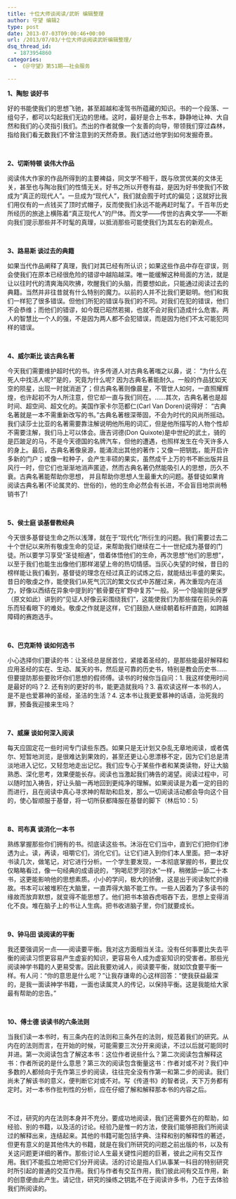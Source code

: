 ```yaml
---
title: 十位大师谈阅读/武昕 编辑整理
author: 守望 编辑2
type: post
date: 2013-07-03T09:00:46+00:00
url: /2013/07/03/十位大师谈阅读武昕编辑整理/
dsq_thread_id:
  - 1873954860
categories:
  - 《＠守望》第51期——社会服务

---
```

<p align="left">
  <strong>1</strong><strong>、陶恕</strong><strong> </strong><strong>谈好书</strong>
</p>

<p align="left">
  好的书能使我们的思想飞驰，甚至超越和凌驾书所蕴藏的知识。书的一个段落、一组句子，都可以勾起我们无边的思绪。这时，最好是合上书本，静静地让神、大自然和我们的心灵指引我们。杰出的作者就像一个友善的向导，带领我们穿过森林，指给我们看无数我们不曾注意到的天然奇景。我们透过他学到如何发掘奇景。
</p>

<p align="left">
  &nbsp;
</p>

<p align="left">
  <strong>2</strong><strong>、切斯特顿</strong><strong> </strong><strong>谈伟大作品</strong>
</p>

<p align="left">
  阅读伟大作家的作品所得到的主要裨益，同文学不相干，既与欣赏优美的文体无关，甚至也与陶冶我们的性情无关。好书之所以开卷有益，是因为好书使我们不致成为&ldquo;真正的现代人&rdquo;。一旦成为&ldquo;现代人&rdquo;，我们就会囿于时式的偏见；这就好比我们用仅有的一点钱买了顶时式帽子，反而使我们永远不能再赶时髦了。千百年历史所经历的旅途上横陈着&ldquo;真正现代人&rdquo;的尸体。而文学――传世的古典文学――不断向我们提示那些并不时髦的真理，以抵消那些可能使我们为其左右的新观点。
</p>

<p align="left">
  &nbsp;
</p>

<p align="left">
  <strong>3</strong><strong>、路易斯</strong><strong> </strong><strong>谈过去的典籍</strong>
</p>

<p align="left">
  如果当代作品阐释了真理，我们对其已经有所认识；如果这些作品中存在谬误，则会使我们在原本已经很危险的错谬中越陷越深。唯一能缓解这种局面的方法，就是让以往时代的清爽海风吹拂，吹醒我们的头脑，而要想如此，只能通过阅读过去的典籍。当然并非往昔就有什么特别的魔力。以前的人并不比我们更聪明。他们和我们一样犯了很多错误。但他们所犯的错误与我们的不同。对我们在犯的错误，他们不会恭维；而他们的错谬，如今既已昭然若揭，也就不会对我们造成什么危害。两人的智慧比一个人的强，不是因为两人都不会犯错误，而是因为他们不太可能犯同样的错误。
</p>

<p align="left">
  &nbsp;
</p>

<p align="left">
  <strong>4</strong><strong>、威尔斯比</strong><strong> </strong><strong>谈古典名著</strong>
</p>

<p align="left">
  今天我们需要维护超时代的书。许多传道人对古典名著嗤之以鼻，说： &ldquo;为什么在死人中找活人呢?&rdquo;是的，究竟为什么呢?&nbsp;因为古典名著能耐久。一般的作品犹如天空的陨星，出现一时就消逝了；但古典名著则像晨星，不管世人如何，一直照耀辉煌，也许起初不为人所注意，但它却一直与我们同在。&hellip;&hellip;其次，古典名著也是超时间、超空间、超文化的。美国作家卡尔范都仁(Carl Van Doren)说得好： &ldquo;古典名著就是一本不需重新改写的书。&rdquo;古典名著根深蒂固，不会为时代的风尚所摇动。我们读莎士比亚的名著需要靠注解说明他所用的词汇，但是他所描写的人物个性却不需要注解，我们马上可以体会。唐吉诃德(Don Quixote)是中世纪的武土，骑的是匹跛足的马，不是今天德国的名牌汽车，但他的遭遇，也照样发生在今天许多人的身上。最后，古典名著像泉源，能涌流出其他的著作；又像一把钥匙，能开启许多新的门户；或像一粒种子，会产生丰硕的果实，虽然成千上万的书不断出版并且风行一时，但它们也渐渐地消声匿迹，然而古典名著仍然能吸引人的思想，历久不衰。古典名著能帮助你思想， 并且帮助你思想人生最重大的问题。基督徒如果肯阅读古典名著(不论属灵的、世俗的)，他的生命必然会有长进，不会盲目地崇尚畅销书了!
</p>

<p align="left">
  &nbsp;
</p>

<p align="left">
  <strong>5</strong><strong>、侯士庭</strong><strong> </strong><strong>谈基督教经典</strong>
</p>

<p align="left">
  今天很多基督徒生命之所以浅薄，就在于&ldquo;现代化&rdquo;所衍生的问题。我们需要过去二十个世纪以来所有敬虔生命的见证，来帮助我们继续在二十一世纪成为基督的门徒。所以要学习享受&ldquo;圣徒相通&rdquo;，借着体悟他们的生命，再次思想&ldquo;他们的思想&rdquo;，以至于我们也能生出像他们那样渴望上帝的热切情感。当灰心失望的时候，昔日的榜样能让我们看到，基督徒的理念在经过真正的试炼之后，就能结出丰盛的果实。昔日的敬虔之作，能使我们从死气沉沉的繁文仪式中苏醒过来，再次重现内在活力，好像以西结在异象中提到的&ldquo;骸骨要在旷野中复苏&rdquo;一般。另一个隐喻则是保罗（原文如此）讲到的&ldquo;见证人好像云彩围绕我们&rdquo;，这能使我们为那些摆在前头的喜乐而轻看眼下的难处。敬虔之作就是这样，它们鼓励人继续朝着标杆直跑，如跨越障碍的赛跑选手。
</p>

<p align="left">
  &nbsp;
</p>

<p align="left">
  <strong>6</strong><strong>、巴克斯特</strong><strong> </strong><strong>谈如何选书</strong>
</p>

<p align="left">
  小心选择你们要读的书：让圣经总是居首位，紧接着圣经的，是那些能最好解释和应用圣经的实在、生动、属天的书，然后是可靠的历史书，特别是教会历史书&hellip;&hellip;但要提防那些要败坏你们思想的假师傅。读书的时候你当自问：1. 我这样使用时间是最好的吗？2. 还有别的更好的书，能更造就我吗？3. 喜欢读这样一本书的人，是不是也爱慕神的圣经，圣洁的生活？4. 这本书让我更爱慕神的话语，治死我的罪，预备我迎接来生吗？
</p>

<p align="left">
  &nbsp;
</p>

<p align="left">
  <strong>7</strong><strong>、威廉</strong><strong> </strong><strong>谈如何深入阅读</strong>
</p>

<p align="left">
  每天应固定花一些时间专门读些东西。如果只是无计划又杂乱无章地阅读，或者偶尔、短暂地浏览，是很难达到果效的，甚至还更让心思漂移不定，因为它们总是清淡地进入记忆，又轻忽地走出记忆。我们应专心于某些作者和某类读物，好让大脑熟悉、深化思考，效果便能长存。阅读也当激起我们祷告的渴望。阅读过程中，可以随时加入祷告，好让头脑一再地回到更纯净的理解。如果阅读是为着一定的目的而进行，且在阅读中真心寻求神的帮助和启发，那么一切阅读活动都会导向这个目的，使心智顺服于基督，将一切所获都降服在基督的脚下（林后10：5）
</p>

<p align="left">
  &nbsp;
</p>

<p align="left">
  <strong>8</strong><strong>、司布真</strong><strong> </strong><strong>谈消化一本书</strong>
</p>

<p align="left">
  熟练掌握那些你们拥有的书。彻底读这些书。沐浴在它们当中，直到它们把你们渗透为止。读，再读，咀嚼它们，消化它们。让它们进入到你们本人里面。把一本好书读几次，做笔记，对它进行分析。一个学生要发现，一本彻底掌握的书，要比仅仅略略看过，像一句经典的成语说的，&ldquo;狗喝尼罗河的水&rdquo;一样，稍微舔一舔二十本书，这更能影响他的思想素质。小小的学问，极大的骄傲，这是出于阅读匆忙的缘故。书本可以被堆积在大脑里，一直弄得大脑不能工作。一些人因着为了多读书的缘故而放弃默想，就变得不能思想了。他们把书本狼吞虎咽吞下去，思想上变得消化不良。堆在脑子上的书让人生病。把书收进脑子里，你们就要成长。
</p>

<p align="left">
  &nbsp;
</p>

<p align="left">
  <strong>9</strong><strong>、钟马田</strong><strong> </strong><strong>谈阅读的平衡</strong>
</p>

<p align="left">
  我还要强调另一点&mdash;&mdash;阅读要平衡。我对这方面相当关注。没有任何事要比失去平衡的阅读习惯更容易产生虚妄的知识，更容易令人成为虚妄知识的受害者。那些光阅读神学书籍的人更易受害。因此我要劝诫人，阅读要平衡，就如饮食要平衡一样。有人问：&ldquo;你的意思是什么呢？&rdquo;让我存谦卑的心这样回答：&ldquo;使我获益最深的，是我一面读神学书籍，一面也读属灵人的传记，以保持平衡。这是我能给大家最有帮助的忠告。&rdquo;
</p>

<p align="left">
  &nbsp;
</p>

<p align="left">
  <strong>10</strong><strong>、傅士德</strong><strong> </strong><strong>谈读书的六条法则</strong>
</p>

<p align="left">
  当我们读一本书时，有三条内在的法则和三条外在的法则，规范着我们的研究。从内在的法则而言，在开始的时候，可能需要三次分开来阅读，不过以后就可能同时并进。第一次阅读包含了解这本书：这位作者说些什么？第二次阅读包含解释这书：作者所说的是什么意思？第三次的阅读包含衡量这书：作者对或不对？我们中多数的人都倾向于先作第三步的阅读，往往完全没有作第一和第二步的阅读。我们尚未了解该书的意义，便判断它对或不对。写《传道书》的智者说，天下万务都有定时。对一本书作批判性的分析，应在仔细了解和解释那本书的内容之后。
</p>

<p align="left">
  &nbsp;
</p>

<p align="left">
  不过，研究的内在法则本身并不充分。要成功地阅读，我们还需要外在的帮助，如经验、别的书籍，以及活的讨论。经验乃是惟一的方法，使我们能够把我们所阅读过的解释出来，连结起来。其他的书籍可能包括字典、注释和别的解释性的著述，但更有意义的是其他伟大的书籍，就是在我们所研究的问题之前出版的书，以及有关这问题更详细的著作。那些讨论人生最关键性问题的巨著，彼此之间有交互作用。我们不能孤立地把它们分开阅读。活的讨论是指人们从事某一科目的特别研究时所引起的普通的交互作用。我们与作者有交互作用，我们彼此间有交互作用，新的创意便由此产生。请记住，研究的操练之钥匙不在于阅读许多书，乃在于去体验我们所阅读的。
</p>

&nbsp;